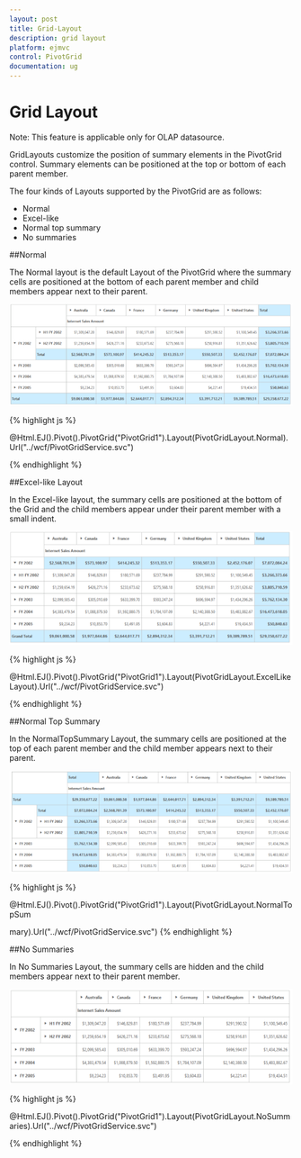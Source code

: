 ```yaml
---
layout: post
title: Grid-Layout
description: grid layout
platform: ejmvc
control: PivotGrid
documentation: ug
---
```


# Grid Layout

Note: This feature is applicable only for OLAP datasource.

GridLayouts customize the position of summary elements in the PivotGrid control. Summary elements can be positioned at the top or bottom of each parent member.

The four kinds of Layouts supported by the PivotGrid are as follows:

* Normal
* Excel-like
* Normal top summary
* No summaries

##Normal

The Normal layout is the default Layout of the PivotGrid where the summary cells are positioned at the bottom of each parent member and child members appear next to their parent.



![](Grid-Layout_images/Grid-Layout_img1.png)





{% highlight js %}

@Html.EJ().Pivot().PivotGrid("PivotGrid1").Layout(PivotGridLayout.Normal).Url("../wcf/PivotGridService.svc") 

{% endhighlight %}

##Excel-like Layout

In the Excel-like layout, the summary cells are positioned at the bottom of the Grid and the child members appear under their parent member with a small indent.



![](Grid-Layout_images/Grid-Layout_img2.png)



{% highlight js %}


@Html.EJ().Pivot().PivotGrid("PivotGrid1").Layout(PivotGridLayout.ExcelLikeLayout).Url("../wcf/PivotGridService.svc")

{% endhighlight %}

##Normal Top Summary

In the NormalTopSummary Layout, the summary cells are positioned at the top of each parent member and the child member appears next to their parent.

![](Grid-Layout_images/Grid-Layout_img3.png)





{% highlight js %}

@Html.EJ().Pivot().PivotGrid("PivotGrid1").Layout(PivotGridLayout.NormalTopSum

mary).Url("../wcf/PivotGridService.svc")
{% endhighlight %}

##No Summaries

In No Summaries Layout, the summary cells are hidden and the child members appear next to their parent member.

![](Grid-Layout_images/Grid-Layout_img4.png)




{% highlight js %}


@Html.EJ().Pivot().PivotGrid("PivotGrid1").Layout(PivotGridLayout.NoSummaries).Url("../wcf/PivotGridService.svc")


{% endhighlight %}
